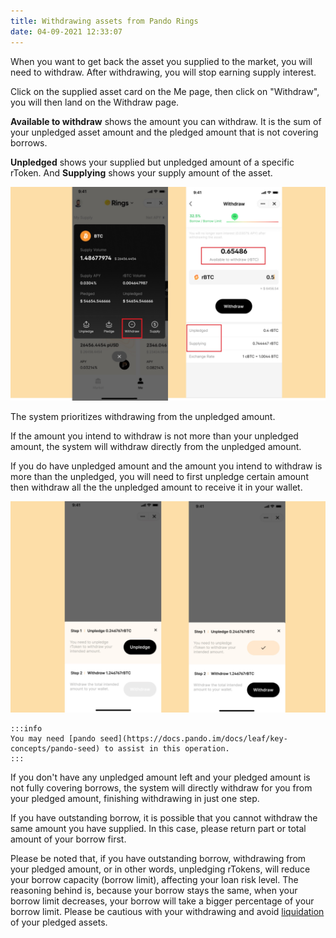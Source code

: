 ```yaml
---
title: Withdrawing assets from Pando Rings
date: 04-09-2021 12:33:07
---
```


When you want to get back the asset you supplied to the market, you will need to withdraw. After withdrawing, you will stop earning supply interest.

Click on the supplied asset card on the Me page, then click on "Withdraw", you will then land on the Withdraw page.

**Available to withdraw** shows the amount you can withdraw. It is the sum of your unpledged asset amount and the pledged amount that is not covering borrows.

**Unpledged** shows your supplied but unpledged amount of a specific rToken. And **Supplying** shows your supply amount of the asset.

![](../assets/withdraw1.jpg)

The system prioritizes withdrawing from the unpledged amount.

If the amount you intend to withdraw is not more than your unpledged amount, the system will withdraw directly from the unpledged amount.

If you do have unpledged amount and the amount you intend to withdraw is more than the unpledged, you will need to first unpledge certain amount then withdraw all the the unpledged amount to receive it in your wallet.

![](../assets/withdraw2.jpg)

````mdx-code-block
:::info
You may need [pando seed](https://docs.pando.im/docs/leaf/key-concepts/pando-seed) to assist in this operation.
:::
````

If you don't have any unpledged amount left and your pledged amount is not fully covering borrows, the system will directly withdraw for you from your pledged amount, finishing withdrawing in just one step.

If you have outstanding borrow, it is possible that you cannot withdraw the same amount you have supplied. In this case, please return part or total amount of your borrow first.

Please be noted that, if you have outstanding borrow, withdrawing from your pledged amount, or in other words, unpledging rTokens, will reduce your borrow capacity (borrow limit), affecting your loan risk level. The reasoning behind is, because your borrow stays the same, when your borrow limit decreases, your borrow will take a bigger percentage of your borrow limit. Please be cautious with your withdrawing and avoid [liquidation](../key-concepts/liquidation) of your pledged assets. 

